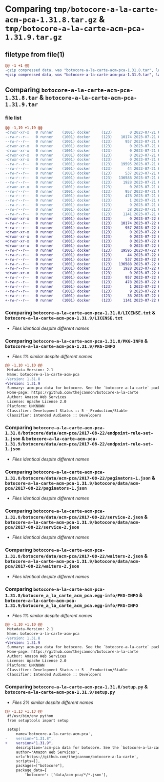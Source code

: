 # Comparing `tmp/botocore-a-la-carte-acm-pca-1.31.8.tar.gz` & `tmp/botocore-a-la-carte-acm-pca-1.31.9.tar.gz`

## filetype from file(1)

```diff
@@ -1 +1 @@
-gzip compressed data, was "botocore-a-la-carte-acm-pca-1.31.8.tar", last modified: Fri Jul 21 01:21:11 2023, max compression
+gzip compressed data, was "botocore-a-la-carte-acm-pca-1.31.9.tar", last modified: Sat Jul 22 01:20:14 2023, max compression
```

## Comparing `botocore-a-la-carte-acm-pca-1.31.8.tar` & `botocore-a-la-carte-acm-pca-1.31.9.tar`

### file list

```diff
@@ -1,19 +1,19 @@
-drwxr-xr-x   0 runner    (1001) docker     (123)        0 2023-07-21 01:21:11.042740 botocore-a-la-carte-acm-pca-1.31.8/
--rw-r--r--   0 runner    (1001) docker     (123)    10174 2023-07-21 01:21:10.000000 botocore-a-la-carte-acm-pca-1.31.8/LICENSE.txt
--rw-r--r--   0 runner    (1001) docker     (123)      957 2023-07-21 01:21:11.042740 botocore-a-la-carte-acm-pca-1.31.8/PKG-INFO
-drwxr-xr-x   0 runner    (1001) docker     (123)        0 2023-07-21 01:21:11.038740 botocore-a-la-carte-acm-pca-1.31.8/botocore/
-drwxr-xr-x   0 runner    (1001) docker     (123)        0 2023-07-21 01:21:11.038740 botocore-a-la-carte-acm-pca-1.31.8/botocore/data/
-drwxr-xr-x   0 runner    (1001) docker     (123)        0 2023-07-21 01:21:11.038740 botocore-a-la-carte-acm-pca-1.31.8/botocore/data/acm-pca/
-drwxr-xr-x   0 runner    (1001) docker     (123)        0 2023-07-21 01:21:11.042740 botocore-a-la-carte-acm-pca-1.31.8/botocore/data/acm-pca/2017-08-22/
--rw-r--r--   0 runner    (1001) docker     (123)    19595 2023-07-21 01:21:06.000000 botocore-a-la-carte-acm-pca-1.31.8/botocore/data/acm-pca/2017-08-22/endpoint-rule-set-1.json
--rw-r--r--   0 runner    (1001) docker     (123)       44 2023-07-21 01:21:06.000000 botocore-a-la-carte-acm-pca-1.31.8/botocore/data/acm-pca/2017-08-22/examples-1.json
--rw-r--r--   0 runner    (1001) docker     (123)      537 2023-07-21 01:21:06.000000 botocore-a-la-carte-acm-pca-1.31.8/botocore/data/acm-pca/2017-08-22/paginators-1.json
--rw-r--r--   0 runner    (1001) docker     (123)   136588 2023-07-21 01:21:06.000000 botocore-a-la-carte-acm-pca-1.31.8/botocore/data/acm-pca/2017-08-22/service-2.json
--rw-r--r--   0 runner    (1001) docker     (123)     1928 2023-07-21 01:21:06.000000 botocore-a-la-carte-acm-pca-1.31.8/botocore/data/acm-pca/2017-08-22/waiters-2.json
-drwxr-xr-x   0 runner    (1001) docker     (123)        0 2023-07-21 01:21:11.042740 botocore-a-la-carte-acm-pca-1.31.8/botocore_a_la_carte_acm_pca.egg-info/
--rw-r--r--   0 runner    (1001) docker     (123)      957 2023-07-21 01:21:11.000000 botocore-a-la-carte-acm-pca-1.31.8/botocore_a_la_carte_acm_pca.egg-info/PKG-INFO
--rw-r--r--   0 runner    (1001) docker     (123)      478 2023-07-21 01:21:11.000000 botocore-a-la-carte-acm-pca-1.31.8/botocore_a_la_carte_acm_pca.egg-info/SOURCES.txt
--rw-r--r--   0 runner    (1001) docker     (123)        1 2023-07-21 01:21:11.000000 botocore-a-la-carte-acm-pca-1.31.8/botocore_a_la_carte_acm_pca.egg-info/dependency_links.txt
--rw-r--r--   0 runner    (1001) docker     (123)        9 2023-07-21 01:21:11.000000 botocore-a-la-carte-acm-pca-1.31.8/botocore_a_la_carte_acm_pca.egg-info/top_level.txt
--rw-r--r--   0 runner    (1001) docker     (123)       38 2023-07-21 01:21:11.042740 botocore-a-la-carte-acm-pca-1.31.8/setup.cfg
--rw-r--r--   0 runner    (1001) docker     (123)     1141 2023-07-21 01:21:10.000000 botocore-a-la-carte-acm-pca-1.31.8/setup.py
+drwxr-xr-x   0 runner    (1001) docker     (123)        0 2023-07-22 01:20:14.372744 botocore-a-la-carte-acm-pca-1.31.9/
+-rw-r--r--   0 runner    (1001) docker     (123)    10174 2023-07-22 01:20:14.000000 botocore-a-la-carte-acm-pca-1.31.9/LICENSE.txt
+-rw-r--r--   0 runner    (1001) docker     (123)      957 2023-07-22 01:20:14.372744 botocore-a-la-carte-acm-pca-1.31.9/PKG-INFO
+drwxr-xr-x   0 runner    (1001) docker     (123)        0 2023-07-22 01:20:14.368744 botocore-a-la-carte-acm-pca-1.31.9/botocore/
+drwxr-xr-x   0 runner    (1001) docker     (123)        0 2023-07-22 01:20:14.368744 botocore-a-la-carte-acm-pca-1.31.9/botocore/data/
+drwxr-xr-x   0 runner    (1001) docker     (123)        0 2023-07-22 01:20:14.368744 botocore-a-la-carte-acm-pca-1.31.9/botocore/data/acm-pca/
+drwxr-xr-x   0 runner    (1001) docker     (123)        0 2023-07-22 01:20:14.368744 botocore-a-la-carte-acm-pca-1.31.9/botocore/data/acm-pca/2017-08-22/
+-rw-r--r--   0 runner    (1001) docker     (123)    19595 2023-07-22 01:20:09.000000 botocore-a-la-carte-acm-pca-1.31.9/botocore/data/acm-pca/2017-08-22/endpoint-rule-set-1.json
+-rw-r--r--   0 runner    (1001) docker     (123)       44 2023-07-22 01:20:09.000000 botocore-a-la-carte-acm-pca-1.31.9/botocore/data/acm-pca/2017-08-22/examples-1.json
+-rw-r--r--   0 runner    (1001) docker     (123)      537 2023-07-22 01:20:09.000000 botocore-a-la-carte-acm-pca-1.31.9/botocore/data/acm-pca/2017-08-22/paginators-1.json
+-rw-r--r--   0 runner    (1001) docker     (123)   136588 2023-07-22 01:20:09.000000 botocore-a-la-carte-acm-pca-1.31.9/botocore/data/acm-pca/2017-08-22/service-2.json
+-rw-r--r--   0 runner    (1001) docker     (123)     1928 2023-07-22 01:20:09.000000 botocore-a-la-carte-acm-pca-1.31.9/botocore/data/acm-pca/2017-08-22/waiters-2.json
+drwxr-xr-x   0 runner    (1001) docker     (123)        0 2023-07-22 01:20:14.368744 botocore-a-la-carte-acm-pca-1.31.9/botocore_a_la_carte_acm_pca.egg-info/
+-rw-r--r--   0 runner    (1001) docker     (123)      957 2023-07-22 01:20:14.000000 botocore-a-la-carte-acm-pca-1.31.9/botocore_a_la_carte_acm_pca.egg-info/PKG-INFO
+-rw-r--r--   0 runner    (1001) docker     (123)      478 2023-07-22 01:20:14.000000 botocore-a-la-carte-acm-pca-1.31.9/botocore_a_la_carte_acm_pca.egg-info/SOURCES.txt
+-rw-r--r--   0 runner    (1001) docker     (123)        1 2023-07-22 01:20:14.000000 botocore-a-la-carte-acm-pca-1.31.9/botocore_a_la_carte_acm_pca.egg-info/dependency_links.txt
+-rw-r--r--   0 runner    (1001) docker     (123)        9 2023-07-22 01:20:14.000000 botocore-a-la-carte-acm-pca-1.31.9/botocore_a_la_carte_acm_pca.egg-info/top_level.txt
+-rw-r--r--   0 runner    (1001) docker     (123)       38 2023-07-22 01:20:14.372744 botocore-a-la-carte-acm-pca-1.31.9/setup.cfg
+-rw-r--r--   0 runner    (1001) docker     (123)     1141 2023-07-22 01:20:14.000000 botocore-a-la-carte-acm-pca-1.31.9/setup.py
```

### Comparing `botocore-a-la-carte-acm-pca-1.31.8/LICENSE.txt` & `botocore-a-la-carte-acm-pca-1.31.9/LICENSE.txt`

 * *Files identical despite different names*

### Comparing `botocore-a-la-carte-acm-pca-1.31.8/PKG-INFO` & `botocore-a-la-carte-acm-pca-1.31.9/PKG-INFO`

 * *Files 1% similar despite different names*

```diff
@@ -1,10 +1,10 @@
 Metadata-Version: 2.1
 Name: botocore-a-la-carte-acm-pca
-Version: 1.31.8
+Version: 1.31.9
 Summary: acm-pca data for botocore. See the `botocore-a-la-carte` package for more info.
 Home-page: https://github.com/thejcannon/botocore-a-la-carte
 Author: Amazon Web Services
 License: Apache License 2.0
 Platform: UNKNOWN
 Classifier: Development Status :: 5 - Production/Stable
 Classifier: Intended Audience :: Developers
```

### Comparing `botocore-a-la-carte-acm-pca-1.31.8/botocore/data/acm-pca/2017-08-22/endpoint-rule-set-1.json` & `botocore-a-la-carte-acm-pca-1.31.9/botocore/data/acm-pca/2017-08-22/endpoint-rule-set-1.json`

 * *Files identical despite different names*

### Comparing `botocore-a-la-carte-acm-pca-1.31.8/botocore/data/acm-pca/2017-08-22/paginators-1.json` & `botocore-a-la-carte-acm-pca-1.31.9/botocore/data/acm-pca/2017-08-22/paginators-1.json`

 * *Files identical despite different names*

### Comparing `botocore-a-la-carte-acm-pca-1.31.8/botocore/data/acm-pca/2017-08-22/service-2.json` & `botocore-a-la-carte-acm-pca-1.31.9/botocore/data/acm-pca/2017-08-22/service-2.json`

 * *Files identical despite different names*

### Comparing `botocore-a-la-carte-acm-pca-1.31.8/botocore/data/acm-pca/2017-08-22/waiters-2.json` & `botocore-a-la-carte-acm-pca-1.31.9/botocore/data/acm-pca/2017-08-22/waiters-2.json`

 * *Files identical despite different names*

### Comparing `botocore-a-la-carte-acm-pca-1.31.8/botocore_a_la_carte_acm_pca.egg-info/PKG-INFO` & `botocore-a-la-carte-acm-pca-1.31.9/botocore_a_la_carte_acm_pca.egg-info/PKG-INFO`

 * *Files 1% similar despite different names*

```diff
@@ -1,10 +1,10 @@
 Metadata-Version: 2.1
 Name: botocore-a-la-carte-acm-pca
-Version: 1.31.8
+Version: 1.31.9
 Summary: acm-pca data for botocore. See the `botocore-a-la-carte` package for more info.
 Home-page: https://github.com/thejcannon/botocore-a-la-carte
 Author: Amazon Web Services
 License: Apache License 2.0
 Platform: UNKNOWN
 Classifier: Development Status :: 5 - Production/Stable
 Classifier: Intended Audience :: Developers
```

### Comparing `botocore-a-la-carte-acm-pca-1.31.8/setup.py` & `botocore-a-la-carte-acm-pca-1.31.9/setup.py`

 * *Files 2% similar despite different names*

```diff
@@ -1,13 +1,13 @@
 #!/usr/bin/env python
 from setuptools import setup
 
 setup(
     name='botocore-a-la-carte-acm-pca',
-    version="1.31.8",
+    version="1.31.9",
     description='acm-pca data for botocore. See the `botocore-a-la-carte` package for more info.',
     author='Amazon Web Services',
     url='https://github.com/thejcannon/botocore-a-la-carte',
     scripts=[],
     packages=["botocore"],
     package_data={
         'botocore': ['data/acm-pca/*/*.json'],
```

